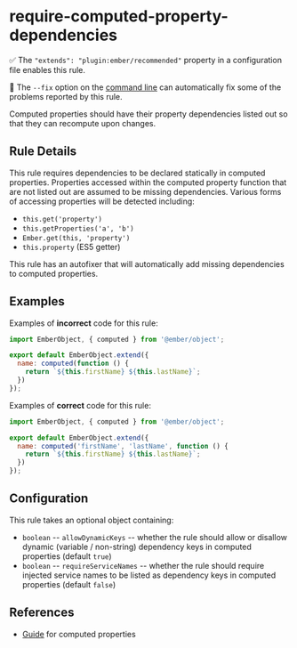 # require-computed-property-dependencies

✅ The `"extends": "plugin:ember/recommended"` property in a configuration file enables this rule.

🔧 The `--fix` option on the [command line](https://eslint.org/docs/user-guide/command-line-interface#fixing-problems) can automatically fix some of the problems reported by this rule.

Computed properties should have their property dependencies listed out so that they can recompute upon changes.

## Rule Details

This rule requires dependencies to be declared statically in computed properties. Properties accessed within the computed property function that are not listed out are assumed to be missing dependencies. Various forms of accessing properties will be detected including:

- `this.get('property')`
- `this.getProperties('a', 'b')`
- `Ember.get(this, 'property')`
- `this.property` (ES5 getter)

This rule has an autofixer that will automatically add missing dependencies to computed properties.

## Examples

Examples of **incorrect** code for this rule:

```js
import EmberObject, { computed } from '@ember/object';

export default EmberObject.extend({
  name: computed(function () {
    return `${this.firstName} ${this.lastName}`;
  })
});
```

Examples of **correct** code for this rule:

```js
import EmberObject, { computed } from '@ember/object';

export default EmberObject.extend({
  name: computed('firstName', 'lastName', function () {
    return `${this.firstName} ${this.lastName}`;
  })
});
```

## Configuration

This rule takes an optional object containing:

- `boolean` -- `allowDynamicKeys` -- whether the rule should allow or disallow dynamic (variable / non-string) dependency keys in computed properties (default `true`)
- `boolean` -- `requireServiceNames` -- whether the rule should require injected service names to be listed as dependency keys in computed properties (default `false`)

## References

- [Guide](https://guides.emberjs.com/release/object-model/computed-properties/) for computed properties
